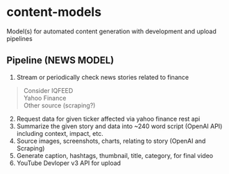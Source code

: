 # content-models
Model(s) for automated content generation with development and upload pipelines

## Pipeline (NEWS MODEL)
1) Stream or periodically check news stories related to finance
> Consider IQFEED  
> Yahoo Finance  
> Other source (scraping?)  
2) Request data for given ticker affected via yahoo finance rest api
3) Summarize the given story and data into ~240 word script (OpenAI API) including context, impact, etc.
4) Source images, screenshots, charts, relating to story (OpenAI and Scraping)
5) Generate caption, hashtags, thumbnail, title, category, for final video
6) YouTube Devloper v3 API for upload 